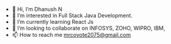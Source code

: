 - 👋 Hi, I’m Dhanush N
- 👀 I’m interested in Full Stack Java Development.
- 🌱 I’m currently learning React Js
- 💞️ I’m looking to collaborate on INFOSYS, ZOHO, WIPRO, IBM, 
- 📫 How to reach me mrcoyote2075@gmail.com

<!---
MrCoyote2075/MrCoyote2075 is a ✨ special ✨ repository because its `README.md` (this file) appears on your GitHub profile.
You can click the Preview link to take a look at your changes.
--->
